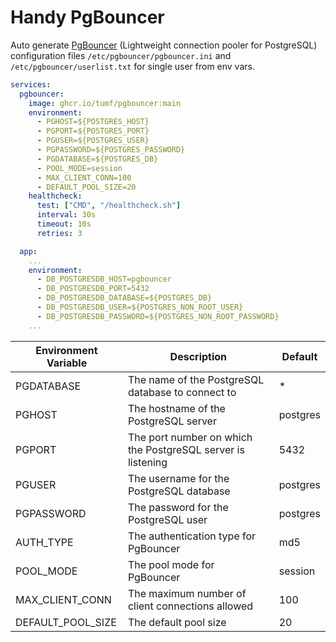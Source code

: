 # Handy PgBouncer 

Auto generate [PgBouncer](https://www.pgbouncer.org/) (Lightweight connection pooler for PostgreSQL) configuration files `/etc/pgbouncer/pgbouncer.ini` and `/etc/pgbouncer/userlist.txt`  for single user from env vars.


```yaml
services:
  pgbouncer:
    image: ghcr.io/tumf/pgbouncer:main
    environment:
      - PGHOST=${POSTGRES_HOST}
      - PGPORT=${POSTGRES_PORT}
      - PGUSER=${POSTGRES_USER}
      - PGPASSWORD=${POSTGRES_PASSWORD}
      - PGDATABASE=${POSTGRES_DB}
      - POOL_MODE=session
      - MAX_CLIENT_CONN=100
      - DEFAULT_POOL_SIZE=20
    healthcheck:
      test: ["CMD", "/healthcheck.sh"]
      interval: 30s
      timeout: 10s
      retries: 3

  app:
    ...
    environment:
      - DB_POSTGRESDB_HOST=pgbouncer
      - DB_POSTGRESDB_PORT=5432
      - DB_POSTGRESDB_DATABASE=${POSTGRES_DB}
      - DB_POSTGRESDB_USER=${POSTGRES_NON_ROOT_USER}
      - DB_POSTGRESDB_PASSWORD=${POSTGRES_NON_ROOT_PASSWORD}
    ...
```

| Environment Variable | Description                                      | Default   |
|----------------------|--------------------------------------------------|-----------|
| PGDATABASE           | The name of the PostgreSQL database to connect to| *         |
| PGHOST               | The hostname of the PostgreSQL server            | postgres  |
| PGPORT               | The port number on which the PostgreSQL server is listening | 5432      |
| PGUSER               | The username for the PostgreSQL database         | postgres  |
| PGPASSWORD           | The password for the PostgreSQL user             | postgres  |
| AUTH_TYPE            | The authentication type for PgBouncer            | md5       |
| POOL_MODE            | The pool mode for PgBouncer                      | session   |
| MAX_CLIENT_CONN      | The maximum number of client connections allowed | 100       |
| DEFAULT_POOL_SIZE    | The default pool size                            | 20        |
